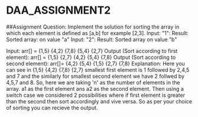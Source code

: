 # DAA_ASSIGNMENT2
##Assignment Question:
Implement the solution for sorting the array in which each element is defined as [a,b] for example [2,3].
Input: "1": Result: Sorted array: on value "a"
Input: "2": Result: Sorted array on value "b"

Input:  arr[] = {1,5} {4,2} {7,8} {5,4} {2,7}
Output (Sort according to first element): arr[] = {1,5} {2,7} {4,2} {5,4} {7,8} 
Output (Sort according to second element): arr[]= {4,2}  {5,4} {1,5} {2,7} {7,8} 
Explanation: 
Here you can see in {1,5} {4,2} {7,8} {2,7} smallest first element is 1 followed by 2,4,5 and 7 and the similarly for smallest second element we have 2 follwed by 4,5,7 and 8.
So, here we are taking 'n' as the number of elements in the array. 
a1 as the first element ans a2 as the second element.
Then using a switch case we considered 2 possibilities where
if first element is greater than the second then sort accordingly and vive versa.
So as per your choice of sorting you can recieve the output.

